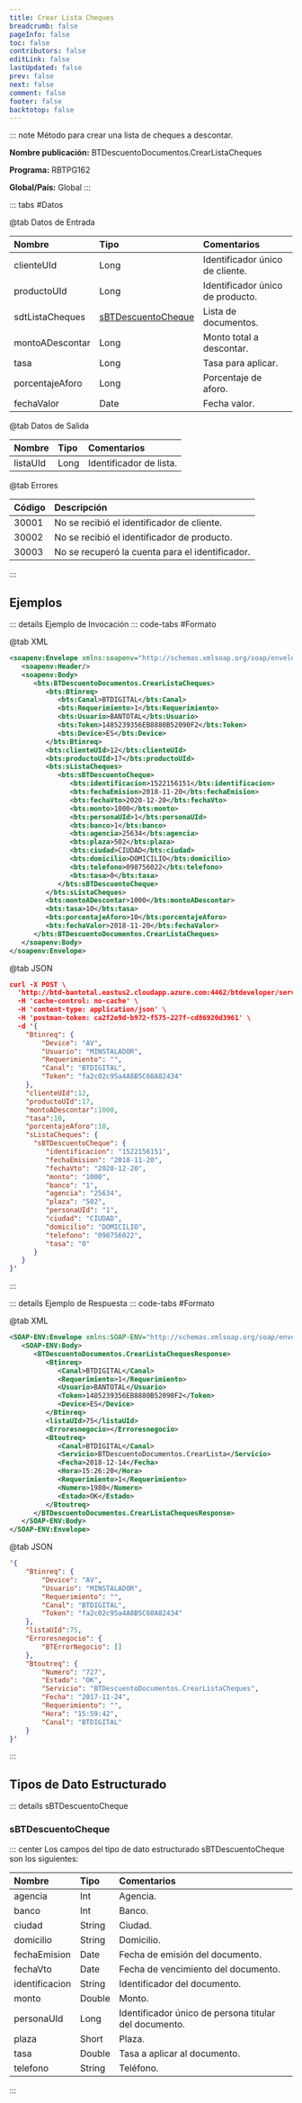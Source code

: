 ```yaml
---
title: Crear Lista Cheques
breadcrumb: false
pageInfo: false
toc: false
contributors: false
editLink: false
lastUpdated: false
prev: false
next: false
comment: false
footer: false
backtotop: false
---
```


<!-- ABRE DATOS DEL MÉTODO -->
::: note Método para crear una lista de cheques a descontar.

**Nombre publicación:** BTDescuentoDocumentos.CrearListaCheques

**Programa:** RBTPG162

**Global/País:** Global
:::
<!-- CIERRA DATOS DEL MÉTODO -->

<!-- ABRE TABLA DE DATOS -->
::: tabs #Datos 

@tab Datos de Entrada

Nombre | Tipo | Comentarios
:--------- | :--------- | :---------
clienteUId | Long | Identificador único de cliente.
productoUId | Long | Identificador único de producto.
sdtListaCheques | [sBTDescuentoCheque](#sbtdescuentocheque) | Lista de documentos.
montoADescontar | Long | Monto total a descontar.
tasa | Long | Tasa para aplicar.
porcentajeAforo | Long | Porcentaje de aforo.
fechaValor | Date | Fecha valor.

@tab Datos de Salida

Nombre | Tipo | Comentarios
:--------- | :----------- | :-----------
listaUId | Long | Identificador de lista.

@tab Errores

Código | Descripción
:--------- | :-----------
30001 | No se recibió el identificador de cliente.
30002 | No se recibió el identificador de producto.
30003 | No se recuperó la cuenta para el identificador.
::: 
<!-- CIERRA TABLA DE DATOS -->

## **Ejemplos**

<!-- ABRE EJEMPLO DE INVOCACIÓN -->
::: details Ejemplo de Invocación 
::: code-tabs #Formato

@tab XML
```xml
<soapenv:Envelope xmlns:soapenv="http://schemas.xmlsoap.org/soap/envelope/" xmlns:bts="http://uy.com.dlya.bantotal/BTSOA/">
   <soapenv:Header/>
   <soapenv:Body>
      <bts:BTDescuentoDocumentos.CrearListaCheques>
         <bts:Btinreq>             
            <bts:Canal>BTDIGITAL</bts:Canal>
            <bts:Requerimiento>1</bts:Requerimiento>
            <bts:Usuario>BANTOTAL</bts:Usuario>
            <bts:Token>1485239356EB8880B52090F2</bts:Token>
            <bts:Device>ES</bts:Device>
         </bts:Btinreq>
         <bts:clienteUId>12</bts:clienteUId>
         <bts:productoUId>17</bts:productoUId>
         <bts:sListaCheques>
            <bts:sBTDescuentoCheque>
               <bts:identificacion>1522156151</bts:identificacion>
               <bts:fechaEmision>2018-11-20</bts:fechaEmision>
               <bts:fechaVto>2020-12-20</bts:fechaVto>
               <bts:monto>1000</bts:monto>
               <bts:personaUId>1</bts:personaUId>
               <bts:banco>1</bts:banco>
               <bts:agencia>25634</bts:agencia>
               <bts:plaza>502</bts:plaza>
               <bts:ciudad>CIUDAD</bts:ciudad>
               <bts:domicilio>DOMICILIO</bts:domicilio>
               <bts:telefono>098756022</bts:telefono>
               <bts:tasa>0</bts:tasa>
            </bts:sBTDescuentoCheque>
         </bts:sListaCheques>
         <bts:montoADescontar>1000</bts:montoADescontar>
         <bts:tasa>10</bts:tasa>
         <bts:porcentajeAforo>10</bts:porcentajeAforo>
         <bts:fechaValor>2018-11-20</bts:fechaValor>
      </bts:BTDescuentoDocumentos.CrearListaCheques>
   </soapenv:Body>
</soapenv:Envelope>
```

@tab JSON
```json
curl -X POST \
  'http://btd-bantotal.eastus2.cloudapp.azure.com:4462/btdeveloper/servlet/com.dlya.bantotal.odwsbt_BTDescuentoDocumentos?CrearListaCheques=' \
  -H 'cache-control: no-cache' \
  -H 'content-type: application/json' \
  -H 'postman-token: ca2f2e9d-b972-f575-227f-cd86920d3961' \
  -d '{
	"Btinreq": {
		"Device": "AV",
		"Usuario": "MINSTALADOR",
		"Requerimiento": "",
		"Canal": "BTDIGITAL",
		"Token": "fa2c02c95a4A8B5C60A82434"
	},
	"clienteUId":12,
	"productoUId":17,
	"montoADescontar":1000,
	"tasa":10,
	"porcentajeAforo":10,
	"sListaCheques": {
      "sBTDescuentoCheque": {
         "identificacion": "1522156151",
         "fechaEmision": "2018-11-20",
         "fechaVto": "2020-12-20",
         "monto": "1000",
         "banco": "1",
         "agencia": "25634",
         "plaza": "502",
         "personaUId": "1",
         "ciudad": "CIUDAD",
         "domicilio": "DOMICILIO",
         "telefono": "098756022",
         "tasa": "0"
      }
   }
}'
```
:::
<!-- CIERRA EJEMPLO DE INVOCACIÓN -->

<!-- ABRE EJEMPLO DE RESPUESTA -->
::: details Ejemplo de Respuesta 
::: code-tabs #Formato

@tab XML
```xml
<SOAP-ENV:Envelope xmlns:SOAP-ENV="http://schemas.xmlsoap.org/soap/envelope/" xmlns:xsd="http://www.w3.org/2001/XMLSchema" xmlns:SOAP-ENC="http://schemas.xmlsoap.org/soap/encoding/" xmlns:xsi="http://www.w3.org/2001/XMLSchema-instance">
   <SOAP-ENV:Body>
      <BTDescuentoDocumentos.CrearListaChequesResponse>
         <Btinreq>
            <Canal>BTDIGITAL</Canal>
            <Requerimiento>1</Requerimiento>
            <Usuario>BANTOTAL</Usuario>
            <Token>1485239356EB8880B52090F2</Token>
            <Device>ES</Device>
         </Btinreq>
         <listaUId>75</listaUId>
         <Erroresnegocio></Erroresnegocio>
         <Btoutreq>
            <Canal>BTDIGITAL</Canal>
            <Servicio>BTDescuentoDocumentos.CrearLista</Servicio>
            <Fecha>2018-12-14</Fecha>
            <Hora>15:26:20</Hora>
            <Requerimiento>1</Requerimiento>
            <Numero>1980</Numero>
            <Estado>OK</Estado>
         </Btoutreq>
      </BTDescuentoDocumentos.CrearListaChequesResponse>
   </SOAP-ENV:Body>
</SOAP-ENV:Envelope>
```

@tab JSON
```json
'{
	"Btinreq": {
		"Device": "AV",
		"Usuario": "MINSTALADOR",
		"Requerimiento": "",
		"Canal": "BTDIGITAL",
		"Token": "fa2c02c95a4A8B5C60A82434"
	},
    "listaUId":75,
    "Erroresnegocio": {
        "BTErrorNegocio": []
    },
    "Btoutreq": {
        "Numero": "727",
        "Estado": "OK",
        "Servicio": "BTDescuentoDocumentos.CrearListaCheques",
        "Fecha": "2017-11-24",
        "Requerimiento": "",
        "Hora": "15:59:42",
        "Canal": "BTDIGITAL"
    }
}'
```
:::
<!-- CIERRA EJEMPLO DE RESPUESTA -->

## **Tipos de Dato Estructurado**

<!-- ABRE SDT -->
::: details sBTDescuentoCheque  

### sBTDescuentoCheque

::: center 
Los campos del tipo de dato estructurado sBTDescuentoCheque son los siguientes: 

Nombre | Tipo | Comentarios 
:--------- | :----------- | :----------- 
agencia | Int | Agencia. 
banco | Int | Banco. 
ciudad | String | Ciudad. 
domicilio | String | Domicilio. 
fechaEmision | Date |  Fecha de emisión del documento. 
fechaVto | Date |  Fecha de vencimiento del documento. 
identificacion | String | Identificador del documento. 
monto | Double | Monto. 
personaUId | Long |  Identificador único de persona titular del documento. 
plaza | Short | Plaza. 
tasa | Double | Tasa a aplicar al documento. 
telefono | String | Teléfono. 
:::
<!-- CIERRA SDT -->